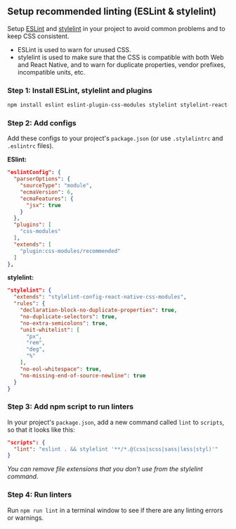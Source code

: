 ## Setup recommended linting (ESLint & stylelint)

Setup [ESLint](https://eslint.org) and [stylelint](https://stylelint.io/) in your project to avoid common problems and to keep CSS consistent.

- ESLint is used to warn for unused CSS.
- stylelint is used to make sure that the CSS is compatible with both Web and React Native, and to warn for duplicate properties, vendor prefixes, incompatible units, etc.

### Step 1: Install ESLint, stylelint and plugins

```sh
npm install eslint eslint-plugin-css-modules stylelint stylelint-react-native stylelint-config-react-native-css-modules --save-dev
```

### Step 2: Add configs

Add these configs to your project's `package.json` (or use `.stylelintrc` and `.eslintrc` files).

**ESlint:**

```json
"eslintConfig": {
  "parserOptions": {
    "sourceType": "module",
    "ecmaVersion": 6,
    "ecmaFeatures": {
      "jsx": true
    }
  },
  "plugins": [
    "css-modules"
  ],
  "extends": [
    "plugin:css-modules/recommended"
  ]
},
```

**stylelint:**

```json
"stylelint": {
  "extends": "stylelint-config-react-native-css-modules",
  "rules": {
    "declaration-block-no-duplicate-properties": true,
    "no-duplicate-selectors": true,
    "no-extra-semicolons": true,
    "unit-whitelist": [
      "px",
      "rem",
      "deg",
      "%"
    ],
    "no-eol-whitespace": true,
    "no-missing-end-of-source-newline": true
  }
}
```

### Step 3: Add npm script to run linters

In your project's `package.json`, add a new command called `lint` to `scripts`, so that it looks like this:

```json
"scripts": {
  "lint": "eslint . && stylelint '**/*.@(css|scss|sass|less|styl)'"
}
```

_You can remove file extensions that you don't use from the stylelint command._

### Step 4: Run linters

Run `npm run lint` in a terminal window to see if there are any linting errors or warnings.

